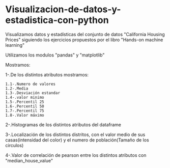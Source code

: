 # Visualizacion-de-datos-y-estadistica-con-python
Visualizamos datos y estadísticas del conjunto de datos "California Housing Prices" siguiendo los ejercicios propuestos por el libro "Hands-on machine learning"

Utilizamos los modulos "pandas" y "matplotlib"

Mostramos:

  1-.De los distintos atributos mostramos:
    
    1.1-.Numero de valores 
    1.2-.Media
    1.3-.Desviación estandar    
    1.4-.valor minimo   
    1.5-.Percentil 25    
    1.6-.Percentil 50   
    1.7-.Percentil 75
    1.8-.Valor máximo
    
  2-.Histogramas de los distintos atributos del dataframe
  
  3-.Localización de los distintos distritos, con el valor medio de sus casas(intensidad del color) y el numero de población(Tamaño de los circulos)
  
  4-.Valor de correlación de pearson entre los distintos atributos con "median_house_value"
 
